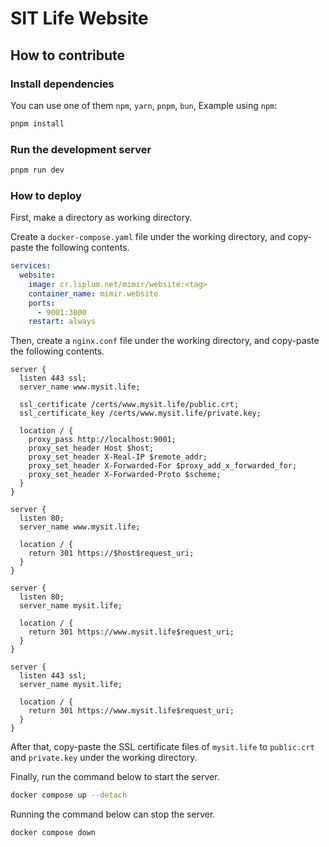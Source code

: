 # SIT Life Website

## How to contribute

### Install dependencies

You can use one of them `npm`, `yarn`, `pnpm`, `bun`, Example using `npm`:

```bash
pnpm install
```

### Run the development server

```bash
pnpm run dev
```

### How to deploy

First, make a directory as working directory.

Create a `docker-compose.yaml` file under the working directory, and copy-paste the following contents.

```yaml
services:
  website:
    image: cr.liplum.net/mimir/website:<tag>
    container_name: mimir.website
    ports:
      - 9001:3000
    restart: always
```

Then, create a `nginx.conf` file under the working directory, and copy-paste the following contents.

```nginx
server {
  listen 443 ssl;
  server_name www.mysit.life;

  ssl_certificate /certs/www.mysit.life/public.crt;
  ssl_certificate_key /certs/www.mysit.life/private.key;

  location / {
    proxy_pass http://localhost:9001;
    proxy_set_header Host $host;
    proxy_set_header X-Real-IP $remote_addr;
    proxy_set_header X-Forwarded-For $proxy_add_x_forwarded_for;
    proxy_set_header X-Forwarded-Proto $scheme;
  }
}

server {
  listen 80;
  server_name www.mysit.life;

  location / {
    return 301 https://$host$request_uri;
  }
}

server {
  listen 80;
  server_name mysit.life;

  location / {
    return 301 https://www.mysit.life$request_uri;
  }
}

server {
  listen 443 ssl;
  server_name mysit.life;

  location / {
    return 301 https://www.mysit.life$request_uri;
  }
}

```

After that, copy-paste the SSL certificate files of `mysit.life` to `public.crt` and `private.key` under the working directory.

Finally, run the command below to start the server.

```bash
docker compose up --detach
```

Running the command below can stop the server.

```bash
docker compose down
```

